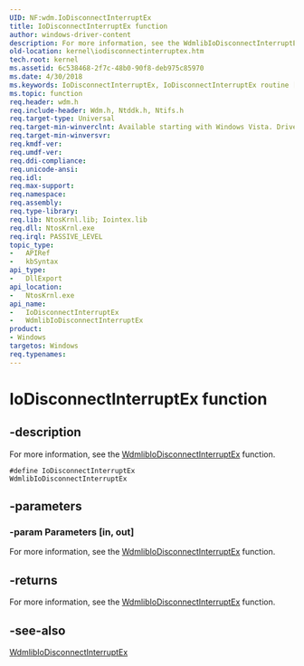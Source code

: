 ```yaml
---
UID: NF:wdm.IoDisconnectInterruptEx
title: IoDisconnectInterruptEx function
author: windows-driver-content
description: For more information, see the WdmlibIoDisconnectInterruptEx function.#define IoDisconnectInterruptEx WdmlibIoDisconnectInterruptEx
old-location: kernel\iodisconnectinterruptex.htm
tech.root: kernel
ms.assetid: 6c538468-2f7c-48b0-90f8-deb975c85970
ms.date: 4/30/2018
ms.keywords: IoDisconnectInterruptEx, IoDisconnectInterruptEx routine [Kernel-Mode Driver Architecture], WdmlibIoDisconnectInterruptEx, k104_3bfae096-0af6-4f61-ae4b-4c83e748b071.xml, kernel.iodisconnectinterruptex, wdm/IoDisconnectInterruptEx, wdm/WdmlibIoDisconnectInterruptEx
ms.topic: function
req.header: wdm.h
req.include-header: Wdm.h, Ntddk.h, Ntifs.h
req.target-type: Universal
req.target-min-winverclnt: Available starting with Windows Vista. Drivers that must also work Microsoft Windows 2000, Windows XP, or Windows Server 2003 can instead link to Iointex.lib to use the routine.
req.target-min-winversvr: 
req.kmdf-ver: 
req.umdf-ver: 
req.ddi-compliance: 
req.unicode-ansi: 
req.idl: 
req.max-support: 
req.namespace: 
req.assembly: 
req.type-library: 
req.lib: NtosKrnl.lib; Iointex.lib
req.dll: NtosKrnl.exe
req.irql: PASSIVE_LEVEL
topic_type:
-	APIRef
-	kbSyntax
api_type:
-	DllExport
api_location:
-	NtosKrnl.exe
api_name:
-	IoDisconnectInterruptEx
-	WdmlibIoDisconnectInterruptEx
product:
- Windows
targetos: Windows
req.typenames: 
---
```


# IoDisconnectInterruptEx function


## -description


For more information, see the <a href="https://msdn.microsoft.com/B6F8663C-3A13-45DA-80FE-CC8B9194D083">WdmlibIoDisconnectInterruptEx</a> function.

<code>#define IoDisconnectInterruptEx WdmlibIoDisconnectInterruptEx</code>


## -parameters




### -param Parameters [in, out]

For more information, see the <a href="https://msdn.microsoft.com/B6F8663C-3A13-45DA-80FE-CC8B9194D083">WdmlibIoDisconnectInterruptEx</a> function.


## -returns



For more information, see the <a href="https://msdn.microsoft.com/B6F8663C-3A13-45DA-80FE-CC8B9194D083">WdmlibIoDisconnectInterruptEx</a> function.




## -see-also




<a href="https://msdn.microsoft.com/B6F8663C-3A13-45DA-80FE-CC8B9194D083">WdmlibIoDisconnectInterruptEx</a>
 

 

